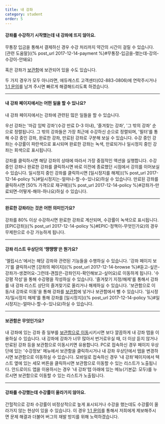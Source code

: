 ```yaml
---
title: 내 강좌
category: student
order: 5
---
```

#### 강좌를 수강하기 시작했는데 내 강좌에 뜨지 않아요.
무통장 입금을 통해서 결제하신 경우 수강 처리까지 약간의 시간이 걸릴 수 있습니다. [관련 도움말]({% post_url 2017-12-14-payment %}#무통장-입금을-했는데-강의-수강이-안돼요)

혹은 강좌가 [보관함](#보관함은-무엇인가요)에 보관되어 있을 수도 있습니다.

두 가지 경우가 모두 아니라면, 에듀캐스트 고객센터(02-883-0806)에 연락주시거나 [1:1 문의](https://educast.com/support/inquiry/create/)를 남겨 주시면 빠르게 해결해드리도록 하겠습니다.

---

#### 내 강좌 페이지에서는 어떤 일을 할 수 있나요?
내 강좌 페이지에서는 강좌에 관련된 많은 일들을 할 수 있습니다.

우선 강좌는 '마감 임박 강좌'(수강 만료 D-3 이내), '즐겨찾는 강좌', '그 밖의 강좌' 순으로 정렬됩니다.
그 밖의 강좌들은 가장 최근에 수강하신 순으로 정렬되며, '필터'를 통해 수강 중인 강좌, 완료한 강좌, 만료된 강좌로 구분해 보실 수 있습니다.
수강 중인 강좌는 수강률이 파란색으로 표시되며 완료한 강좌는 녹색, 만료되거나 일시정지 중인 강좌는 회색으로 표시됩니다.

강좌를 클릭하시면 해당 강좌의 상태에 따라서 가장 중점적인 액션을 실행합니다.
수강 중인 강좌나 완료한 강좌를 클릭하시면 바로 이전에 종료했던 시점에서 강의를 이어보실 수 있습니다.
일시정지 중인 강좌를 클릭하시면 [일시정지를 해제]({% post_url 2017-12-14-policy %}#일시정지는-얼마나-할-수-있나요)하실 수 있습니다.
만료된 강좌를 클릭하시면 [50% 가격으로 재구매]({% post_url 2017-12-14-policy %}#강좌가-만료되면-어떻게-해야-하나요)하실 수 있습니다.

---

#### 완료한 강좌라는 것은 어떤 의미인가요?
강좌를 80% 이상 수강하시면 완료한 강좌로 계산되며, 수강률이 녹색으로 표시됩니다.
[EPIC강좌]({% post_url 2017-12-14-policy %}#EPIC-정책이-무엇인가요)의 경우 무제한으로 수강 가능하게 됩니다.

---

#### 강좌 리스트 우상단의 '땡땡땡'은 뭔가요?
'엘립시스'에서는 해당 강좌와 관련된 기능들을 수행하실 수 있습니다.
'강좌 페이지 보기'를 클릭하시면 [강좌의 페이지]({% post_url 2017-12-14-browse %}#듣고-싶은-강좌가-생겼어요-그런데-괜찮은-강좌인지-확인해보고-싶어요)로 이동하게 됩니다.
'수강평 작성'을 통해 수강평을 작성하실 수 있습니다.
'즐겨찾기 지정/해제'를 통해서 강좌를 내 강좌 리스트 상단의 즐겨찾기로 올리거나 해제하실 수 있습니다.
'보관함으로 이동/내 강좌로 이동'을 통해 강좌를 [보관함](#보관함은-무엇인가요)에 넣거나 보관함에서 뺄 수 있습니다.
'일시정지/일시정지 해제'를 통해 강좌를 [일시정지]({% post_url 2017-12-14-policy %}#일시정지는-얼마나-할-수-있나요)하실 수 있습니다.

---

#### 보관함은 무엇인가요?
내 강좌에 있는 강좌 중 일부를 [보관함으로 이동](#강좌-리스트-우상단의-'땡떙땡'은-뭔가요)시키시면 보다 깔끔하게 내 강좌 탭을 이용하실 수 있습니다.
내 강좌에 강좌가 너무 많아서 번거로우실 때, 더 이상 듣지 않거나 만료된 강좌 등을 보관함으로 이동시키면 유용합니다.
PC로 접속하신 경우 페이지 우상단에 있는 '수강정보' 메뉴에서 보관함을 클릭하시거나 내 강좌 우상단에서 탭을 변경하시면 보관함으로 이동하실 수 있습니다.
모바일로 접속하신 경우 '내 강좌'페이지에서 텍스트 옆에 있는 세모 버튼을 클릭하시면 보관함으로 이동할 수 있는 리스트가 노출됩니다.
안드로이드 앱을 이용하시는 경우 '내 강좌'탭 아래에 있는 메뉴(기본값: 모두)를 누르시면 보관함으로 이동할 수 있는 리스트가 노출됩니다.


---

#### 강좌를 수강했는데 수강률이 올라가지 않아요.
간헐적으로 강좌 수강률이 비정상적으로 높게 표시되거나 수강을 했는데도 수강률이 올라가지 않는 현상이 있을 수 있습니다.
이 경우 [1:1 문의](https://educast.com/support/inquiry/create/)를 통해서 저희에게 제보해주시면 문제 해결과 더불어 버그의 재발 방지를 위해 노력하겠습니다.

